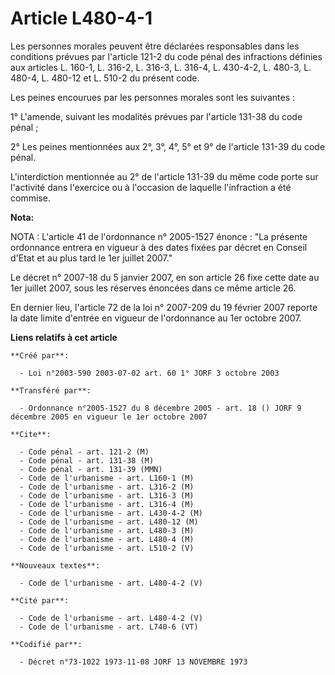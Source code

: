 # Article L480-4-1

Les personnes morales peuvent être déclarées responsables dans les conditions prévues par l'article 121-2 du code pénal des
infractions définies aux articles L. 160-1, L. 316-2, L. 316-3, L. 316-4, L. 430-4-2, L. 480-3, L. 480-4, L. 480-12 et L.
510-2 du présent code.

Les peines encourues par les personnes morales sont les suivantes :

1° L'amende, suivant les modalités prévues par l'article 131-38 du code pénal ;

2° Les peines mentionnées aux 2°, 3°, 4°, 5° et 9° de l'article 131-39 du code pénal.

L'interdiction mentionnée au 2° de l'article 131-39 du même code porte sur l'activité dans l'exercice ou à l'occasion de
laquelle l'infraction a été commise.

**Nota:**

NOTA : L'article 41 de l'ordonnance n° 2005-1527 énonce : "La présente ordonnance entrera en vigueur à des dates fixées par
décret en Conseil d'Etat et au plus tard le 1er juillet 2007."

Le décret n° 2007-18 du 5 janvier 2007, en son article 26 fixe cette date au 1er juillet 2007, sous les réserves énoncées
dans ce même article 26.

En dernier lieu, l'article 72 de la loi n° 2007-209 du 19 février 2007 reporte la date limite d'entrée en vigueur de
l'ordonnance au 1er octobre 2007.

**Liens relatifs à cet article**

	**Créé par**:

	  - Loi n°2003-590 2003-07-02 art. 60 1° JORF 3 octobre 2003

	**Transféré par**:

	  - Ordonnance n°2005-1527 du 8 décembre 2005 - art. 18 () JORF 9 décembre 2005 en vigueur le 1er octobre 2007

	**Cite**:

	  - Code pénal - art. 121-2 (M)
	  - Code pénal - art. 131-38 (M)
	  - Code pénal - art. 131-39 (MMN)
	  - Code de l'urbanisme - art. L160-1 (M)
	  - Code de l'urbanisme - art. L316-2 (M)
	  - Code de l'urbanisme - art. L316-3 (M)
	  - Code de l'urbanisme - art. L316-4 (M)
	  - Code de l'urbanisme - art. L430-4-2 (M)
	  - Code de l'urbanisme - art. L480-12 (M)
	  - Code de l'urbanisme - art. L480-3 (M)
	  - Code de l'urbanisme - art. L480-4 (M)
	  - Code de l'urbanisme - art. L510-2 (V)

	**Nouveaux textes**:

	  - Code de l'urbanisme - art. L480-4-2 (V)

	**Cité par**:

	  - Code de l'urbanisme - art. L480-4-2 (V)
	  - Code de l'urbanisme - art. L740-6 (VT)

	**Codifié par**:

	  - Décret n°73-1022 1973-11-08 JORF 13 NOVEMBRE 1973
